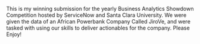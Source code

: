 This is my winning submission for the yearly Business Analytics Showdown Competition hosted by ServiceNow and Santa Clara University.
We were given the data of an African Powerbank Company Called JiroVe, and were tasked with using our skills to deliver actionables for the company. Please Enjoy!
